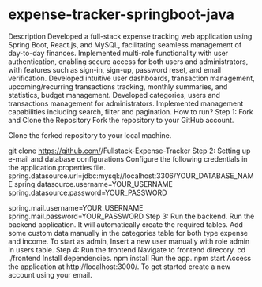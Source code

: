 # expense-tracker-springboot-java

Description
Developed a full-stack expense tracking web application using Spring Boot, React.js, and MySQL, facilitating seamless management of day-to-day finances.
Implemented multi-role functionality with user authentication, enabling secure access for both users and administrators, with features such as sign-in, sign-up, password reset, and email verification.
Developed intuitive user dashboards, transaction management, upcoming/recurring transactions tracking, monthly summaries, and statistics, budget management.
Developed categories, users and transactions management for administrators.
Implemented management capabilities including search, filter and pagination.
How to run?
Step 1: Fork and Clone the Repository
Fork the repository to your GitHub account.

Clone the forked repository to your local machine.

git clone https://github.com/<your-username>/Fullstack-Expense-Tracker
Step 2: Setting up e-mail and database configurations
Configure the following credentials in the application.properties file.
spring.datasource.url=jdbc:mysql://localhost:3306/YOUR_DATABASE_NAME
spring.datasource.username=YOUR_USERNAME
spring.datasource.password=YOUR_PASSWORD

spring.mail.username=YOUR_USERNAME
spring.mail.password=YOUR_PASSWORD
Step 3: Run the backend.
Run the backend application. It will automatically create the required tables.
Add some custom data manually in the categories table for both type expense and income.
To start as admin, Insert a new user manually with role admin in users table.
Step 4: Run the frontend
Navigate to frontend direcory.
cd ./frontend
Install dependencies.
npm install
Run the app.
npm start
Access the application at http://localhost:3000/. To get started create a new account using your email.
